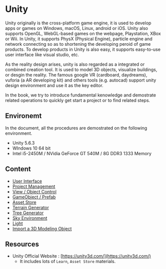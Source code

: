 # Unity



Unity originally is the cross-platform game engine, it is used to develop apps or games on Windows, macOS, Linux, android or iOS. Unity also supports OpenGL, WebGL-based games on the webpage, Playstation, XBox or Wii. In Unity, it supports PhysX (Physical Engine), particle engine and network connecting so as to shortening the developing peroid of game products. To develop products in Unity is also easy, it supports easy-to-use user interface like visual studio, etc.



As the reality design arises, unity is also regarded as a integrated or combined creation tool. It is used to model 3D objects, visualize buildings, or desgin the reality. The famous google VR (cardboard, daydreams), vuforia (a AR developing kit) and others tools (e.g. autocad) support unity design environment and use it as the key editor. 



In the book, we try to introduce fundamental kenowledge and demostrate related operations to quickly get start a project or to find related steps. 



## Environemt

In the document, all the procedures are demostrated on the following environment.

* Unity 5.6.3
* WIndows 10 64 bit
* Intel i5-2450M / NVidia GeForce GT 540M / 8G DDR3 1333 Memory





## Content

* [User Interface](ui.md)
* [Project Management](project_management.md)
* [View / Object Control](view_object_control.md)
* [GameObject / Prefab](gameobject_prefab.md)
* [Asset Store](asset_store.md)
* [Terrain Generator](terrain_generator.md)
* [Tree Generator](tree_generator.md)
* [Sky Environment](sky_environment.md)
* [Light](light.md)
* [Import a 3D Modeling Object](import_3d_objects.md)




## Resources

* Unity Official Website : [https://unity3d.com/](https://unity3d.com/)
  * It includes lots of `Learn`, `Asset Store` materials.